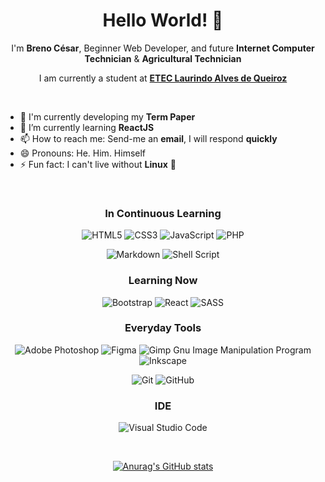 <h1 align="center">Hello World! 👋</h1>

<p align="center">
  I'm <strong>Breno César</strong>, Beginner Web Developer, and future <strong>Internet Computer Technician</strong> & <strong>Agricultural Technician</strong>
</p>
<p align="center">
  I am currently a student at <a href="https://www.cps.sp.gov.br/etecs/etec-laurindo-alves-de-queiroz/" target="_blank"><strong>ETEC Laurindo Alves de Queiroz</strong></a>
</p>

<br>

- 🔭 I'm currently developing my <strong>Term Paper</strong>
- 🌱 I’m currently learning <strong>ReactJS</strong>
- 📫 How to reach me: Send-me an <strong>email</strong>, I will respond <strong>quickly</strong>
- 😄 Pronouns: He. Him. Himself
- ⚡ Fun fact: I can't live without <strong>Linux</strong> :penguin:
<!-- 
🤔 I’m looking for help with ...
💬 Ask me about ...
-->
<br>

<div align="center">
  
  ### In Continuous Learning
  
  ![HTML5](https://img.shields.io/badge/html5-%23E34F26.svg?style=for-the-badge&logo=html5&logoColor=white)
  ![CSS3](https://img.shields.io/badge/css3-%231572B6.svg?style=for-the-badge&logo=css3&logoColor=white)
  ![JavaScript](https://img.shields.io/badge/javascript-%23323330.svg?style=for-the-badge&logo=javascript&logoColor=%23F7DF1E)
  ![PHP](https://img.shields.io/badge/php-%23777BB4.svg?style=for-the-badge&logo=php&logoColor=white)

  ![Markdown](https://img.shields.io/badge/markdown-%23000000.svg?style=for-the-badge&logo=markdown&logoColor=white)
  ![Shell Script](https://img.shields.io/badge/shell_script-%23121011.svg?style=for-the-badge&logo=gnu-bash&logoColor=white)

  ### Learning Now
  
  ![Bootstrap](https://img.shields.io/badge/bootstrap-%23563D7C.svg?style=for-the-badge&logo=bootstrap&logoColor=white)
  ![React](https://img.shields.io/badge/react-%2320232a.svg?style=for-the-badge&logo=react&logoColor=%2361DAFB)
  ![SASS](https://img.shields.io/badge/SASS-hotpink.svg?style=for-the-badge&logo=SASS&logoColor=white)

  ### Everyday Tools
  
  ![Adobe Photoshop](https://img.shields.io/badge/adobephotoshop-%2331A8FF.svg?style=for-the-badge&logo=adobephotoshop&logoColor=white)
  ![Figma](https://img.shields.io/badge/figma-%23F24E1E.svg?style=for-the-badge&logo=figma&logoColor=white)
  ![Gimp Gnu Image Manipulation Program](https://img.shields.io/badge/Gimp-657D8B?style=for-the-badge&logo=gimp&logoColor=FFFFFF)
  ![Inkscape](https://img.shields.io/badge/Inkscape-e0e0e0?style=for-the-badge&logo=inkscape&logoColor=080A13)
  
  ![Git](https://img.shields.io/badge/git-%23F05033.svg?style=for-the-badge&logo=git&logoColor=white)
  ![GitHub](https://img.shields.io/badge/github-%23121011.svg?style=for-the-badge&logo=github&logoColor=white)
  
  ### IDE
  
  ![Visual Studio Code](https://img.shields.io/badge/Visual%20Studio%20Code-0078d7.svg?style=for-the-badge&logo=visual-studio-code&logoColor=white)
  
</div>

<br>

<div align="center">
  
  [![Anurag's GitHub stats](https://github-readme-stats.vercel.app/api?username=BrenoC616&show_icons=true&theme=dracula&include_all_commits=true&hide=contribs,prs)](https://github.com/anuraghazra/github-readme-stats) 
  
</div>

